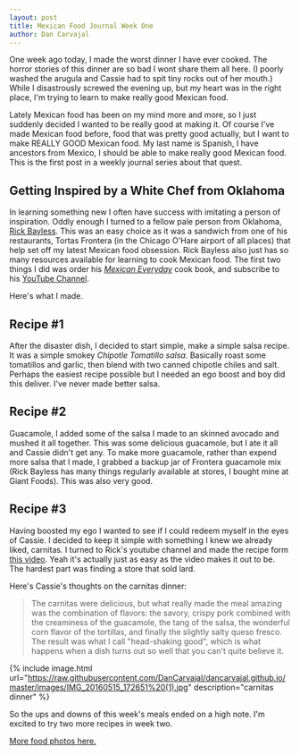 ```yaml
---
layout: post
title: Mexican Food Journal Week One
author: Dan Carvajal
---
```

One week ago today, I made the worst dinner I have ever cooked. The horror stories of this dinner are so bad I wont share them all here. (I poorly washed the arugula and Cassie had to spit tiny rocks out of her mouth.) While I disastrously screwed the evening up, but my heart was in the right place, I'm trying to learn to make really good Mexican food.

Lately Mexican food has been on my mind more and more, so I just suddenly decided I wanted to be really good at making it. Of course I've made Mexican food before, food that was pretty good actually, but I want to make REALLY GOOD Mexican food. My last name is Spanish, I have ancestors from Mexico, I should be able to make really good Mexican food. This is the first post in a weekly journal series about that quest.

## Getting Inspired by a White Chef from Oklahoma
In learning something new I often have success with imitating a person of inspiration. Oddly enough I turned to a fellow pale person from Oklahoma, [Rick Bayless](https://en.wikipedia.org/wiki/Rick_Bayless). This was an easy choice as it was a sandwich from one of his restaurants, Tortas Frontera (in the Chicago O'Hare airport of all places) that help set off my latest Mexican food obsession. Rick Bayless also just has so many resources available for learning to cook Mexican food. The first two things I did was order his [*Mexican Everyday*](https://www.amazon.com/Mexican-Everyday-Rick-Bayless-ebook/dp/B00DM00URS?ie=UTF8&btkr=1&ref_=dp-kindle-redirect) cook book, and subscribe to his [YouTube Channel](https://www.youtube.com/channel/UC7GcvD-x1gnb8zfsXR5Chxg).

Here's what I made.

## Recipe #1
After the disaster dish, I decided to start simple, make a simple salsa recipe. It was a simple smokey *Chipotle Tomatillo salsa*. Basically roast some tomatillos and garlic, then blend with two canned chipotle chiles and salt. Perhaps the easiest recipe possible but I needed an ego boost and boy did this deliver. I've never made better salsa.

## Recipe #2

Guacamole, I added some of the salsa I made to an skinned avocado and mushed it all together. This was some delicious guacamole, but I ate it all and Cassie didn't get any. To make more guacamole, rather than expend more salsa that I made, I grabbed a backup jar of Frontera guacamole mix (Rick Bayless has many things regularly available at stores, I bought mine at Giant Foods). This was also very good.


## Recipe #3

Having boosted my ego I wanted to see if I could redeem myself in the eyes of Cassie. I decided to keep it simple with something I knew we already liked, carnitas. I turned to Rick's youtube channel and made the recipe form [this video](https://youtu.be/gBWyvB_raSE). Yeah it's actually just as easy as the video makes it out to be. The hardest part was finding a store that sold lard.

Here's Cassie's thoughts on the carnitas dinner:

> The carnitas were delicious, but what really made the meal amazing was the combination of flavors: the savory, crispy pork combined with the creaminess of the guacamole, the tang of the salsa, the wonderful corn flavor of the tortillas, and finally the slightly salty queso fresco. The result was what I call "head-shaking good", which is what happens when a dish turns out so well that you can't quite believe it.

{% include image.html url="https://raw.githubusercontent.com/DanCarvajal/dancarvajal.github.io/master/images/IMG_20160515_172651%20(1).jpg" description="carnitas dinner" %}

So the ups and downs of this week's meals ended on a high note. I'm excited to try two more recipes in week two.

[More food photos here.](https://photos.google.com/album/AF1QipPH6D5_eP8mRLwvnIxQeD1ZdECocGLN8KaFLFOh)
